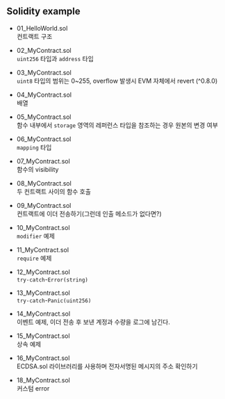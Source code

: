 ## Solidity example

- 01_HelloWorld.sol  
  컨트랙트 구조  


- 02_MyContract.sol  
  `uint256` 타입과 `address` 타입


- 03_MyContract.sol  
  `uint8` 타입의 범위는 0~255, overflow 발생시 EVM 자체에서 revert (^0.8.0)  


- 04_MyContract.sol  
  배열


- 05_MyContract.sol  
  함수 내부에서 `storage` 영역의 레퍼런스 타입을 참조하는 경우 원본의 변경 여부


- 06_MyContract.sol  
  `mapping` 타입


- 07_MyContract.sol  
  함수의 visibility


- 08_MyContract.sol  
  두 컨트랙트 사이의 함수 호출


- 09_MyContract.sol  
  컨트랙트에 이더 전송하기(그런데 인출 메소드가 없다면?)


- 10_MyContract.sol  
  `modifier` 예제 


- 11_MyContract.sol  
  `require` 예제 


- 12_MyContract.sol  
  `try-catch`-`Error(string)`  


- 13_MyContract.sol  
  `try-catch`-`Panic(uint256)`  


- 14_MyContract.sol  
  이벤트 예제, 이더 전송 후 보낸 계정과 수량을 로그에 남긴다.  


- 15_MyContract.sol  
  상속 예제 


- 16_MyContract.sol  
  ECDSA.sol 라이브러리를 사용하며 전자서명된 메시지의 주소 확인하기 


- 18_MyContract.sol  
  커스텀 error

